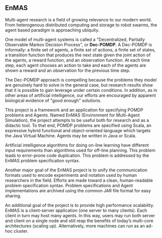 ## EnMAS

Multi-agent research is a field of growing relevance to our modern world.  From heterogenous distributed computing and storage to robot swarms, the agent based paradigm is approaching ubiquity.

One model of multi-agent systems is called a "Decentralized, Partially Observable Markov Decision Process", or **Dec-POMDP**.  A Dec-POMDP is informally: a finite set of agents, a finite set of actions, a finite set of states, a transition function that produces the next state given the joint action of the agents, a reward function, and an observation function.  At each time step, each agent chooses an action to take and each of the agents are shown a reward and an observation for the previous time step.

The Dec-POMDP approach is compelling because the problems they model are genuinely hard  to solve in the general case, but research results show that it is possible to gain leverage under certain conditions.  In addition, as in other areas of artificial intelligence, our efforts are encouraged by apparent biological evidence of "good enough" solutions.

This project is a framework and an application for specifying POMDP problems and Agents.  Named EnMAS (Environment for Multi-Agent Simulation), the project attempts to be useful both for research and as a didactic tool.  To that end, POMDP problems are specified using Scala, an expressive hybrid functional and object-oriented language which targets the Java Virtual Machine.  Agents may be written in Java or Scala.

Artificial intelligence algorithms for doing on-line learning have different input requirements than algorithms used for off-line planning.  This problem leads to error-prone code duplication.  This problem is addressed by the EnMAS problem specification syntax.

Another major goal of the EnMAS project is to unify the communication formats used to encode experiments and notation used by human researchers in the field.  Efforts are made toward a clean, human-readable problem specification syntax.  Problem specifications and Agent implementations are archived using the common JAR file format for easy sharing.

An additional goal of the project is to provide high performance scalability.  EnMAS is a client-server application (one server to many clients).  Each client in turn may host many agents.  In this way, users may run both server and client on a single node and still reap the benefits of today’s multi-core architectures (scaling up).  Alternatively, more machines can run as an ad-hoc cluster.
